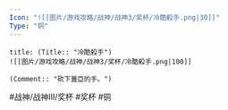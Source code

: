 ```yaml
---
Icon: "![[图片/游戏攻略/战神/战神3/奖杯/冷酷殺手.png|30]]"
Type: "铜"
---
```

```ad-common-bronze-trophy
title: (Title:: "冷酷殺手")
![[图片/游戏攻略/战神/战神3/奖杯/冷酷殺手.png|100]]

(Comment:: "砍下蓋亞的手。")
```

#战神/战神III/奖杯 #奖杯 #铜
